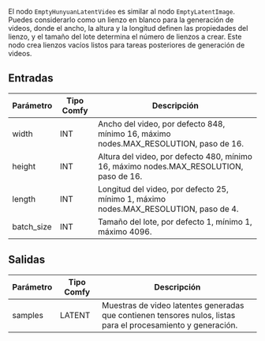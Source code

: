 El nodo `EmptyHunyuanLatentVideo` es similar al nodo `EmptyLatentImage`. Puedes considerarlo como un lienzo en blanco para la generación de videos, donde el ancho, la altura y la longitud definen las propiedades del lienzo, y el tamaño del lote determina el número de lienzos a crear. Este nodo crea lienzos vacíos listos para tareas posteriores de generación de videos.

## Entradas

| Parámetro | Tipo Comfy | Descripción |
|-----------|------------|-------------|
| width | INT | Ancho del video, por defecto 848, mínimo 16, máximo nodes.MAX_RESOLUTION, paso de 16. |
| height | INT | Altura del video, por defecto 480, mínimo 16, máximo nodes.MAX_RESOLUTION, paso de 16. |
| length | INT | Longitud del video, por defecto 25, mínimo 1, máximo nodes.MAX_RESOLUTION, paso de 4. |
| batch_size | INT | Tamaño del lote, por defecto 1, mínimo 1, máximo 4096. |

## Salidas

| Parámetro | Tipo Comfy | Descripción |
|-----------|------------|-------------|
| samples | LATENT | Muestras de video latentes generadas que contienen tensores nulos, listas para el procesamiento y generación. |
